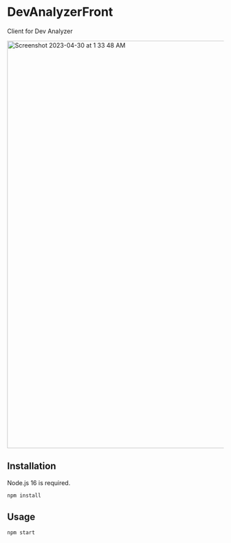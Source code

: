 # DevAnalyzerFront

Client for Dev Analyzer

<img width="946" alt="Screenshot 2023-04-30 at 1 33 48 AM" src="https://user-images.githubusercontent.com/104475739/235313520-eebcf9f3-d095-4db4-975e-465d8f1b21ac.png">


## Installation

Node.js 16 is required.

```bash
npm install
```

## Usage

```bash
npm start
```
